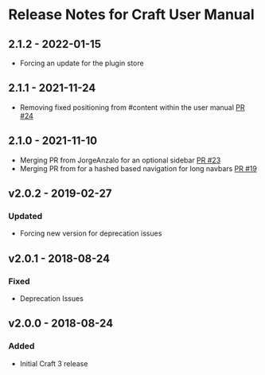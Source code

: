 # Release Notes for Craft User Manual

## 2.1.2 - 2022-01-15
- Forcing an update for the plugin store
## 2.1.1 - 2021-11-24
- Removing fixed positioning from #content within the user manual [PR #24](https://github.com/hillholliday/Craft-User-Manual/pull/24)

## 2.1.0 - 2021-11-10
- Merging PR from JorgeAnzalo for an optional sidebar [PR #23](https://github.com/hillholliday/Craft-User-Manual/pull/23)
- Merging PR from for a hashed based navigation for long navbars [PR #19](https://github.com/hillholliday/Craft-User-Manual/pull/19)

## v2.0.2 - 2019-02-27
### Updated
- Forcing new version for deprecation issues

## v2.0.1 - 2018-08-24
### Fixed
- Deprecation Issues

## v2.0.0 - 2018-08-24
### Added
- Initial Craft 3 release
